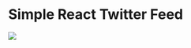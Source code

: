 # Simple React Twitter Feed

![](http://uploaddeimagens.com.br/images/002/993/411/full/Fake_Twitter.png?1607365613)
